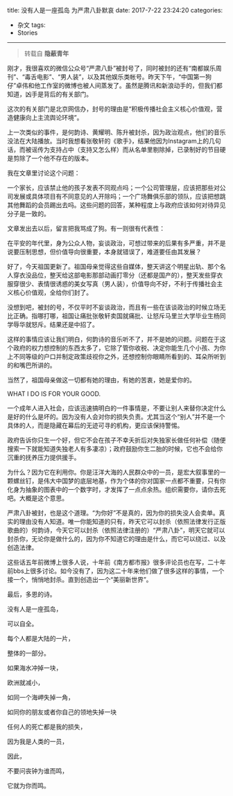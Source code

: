 title: 没有人是一座孤岛 为严肃八卦默哀
date: 2017-7-22 23:24:20
categories:
- 杂文
tags:
- Stories
---
> 转载自 **隐蔽青年**

刚才，我很喜欢的微信公众号“严肃八卦”被封号了，同时被封的还有“南都娱乐周刊”、“毒舌电影”、“男人装”，以及其他娱乐类帐号。昨天下午，“中国第一狗仔”卓伟和他工作室的微博也被人间蒸发了。虽然是腾讯和新浪动手的，但我们都知道，凶手是背后的有关部门。
<!-- more -->
这次的有关部门是北京网信办，封号的理由是“积极传播社会主义核心价值观，营造健康向上主流舆论环境”。

上一次类似的事件，是何韵诗、黄耀明、陈升被封杀，因为政治观点，他们的音乐没法在大陆播放。当时我想看张敬轩的《歌手》，结果他因为Instagram上的几句话，而被谣传为支持占中（支持又怎么样）而从名单里剔除掉，已录制好的节目硬是剪除了一个他不存在的版本。

我在文章里讨论这个问题：

一个家长，应该禁止他的孩子发表不同观点吗；一个公司管理层，应该把那些对公司发展或具体项目有不同意见的人开除吗；一个广场舞俱乐部的领队，应该把想跳其他舞蹈的会员踢出去吗。这些问题的回答，某种程度上与政府应该如何对待异见分子是一致的。

文章发出去以后，留言把我骂成了狗。有一则很有代表性：

在平安的年代里，身为公众人物，妄谈政治，可想过带来的后果有多严重，并不是说要压制思想，但价值导向很重要，本身就错误了，难道要任由其发展？

好了，今天祖国更新了。祖国母亲觉得这些自媒体，整天讲这个明星出轨、那个名人穿衣没品位，整天给这部电影那部动画打零分（还都是国产的），整天发些穿衣服穿很少、表情很诱惑的美女写真（男人装），价值导向不好，不利于传播社会主义核心价值观，全给你们封了。

没想到吧，被封的号，不仅平时不妄谈政治，而且有一些在该谈政治的时候立场无比正确。指哪打哪，祖国让痛批张敬轩卖国就痛批、让怒斥马里兰大学毕业生杨同学辱华就怒斥。结果还是中招了。

这样的事情应该让我们明白，何韵诗的音乐听不了，并不是她的问题。问题在于这个政府的权力想控制的东西太多了，它除了管你收税、决定你能生几个小孩、为你上不同等级的户口并制定政策歧视你之外，还想控制你眼睛所看到的、耳朵所听到的和嘴巴所讲的。

当然了，祖国母亲做这一切都有她的理由，有她的苦衷，她是爱你的。

WHAT I DO IS FOR YOUR GOOD.

一个成年人进入社会，应该迅速搞明白的一件事情是，不要让别人来替你决定什么是好的什么是坏的。因为没有人会对你的损失负责。尤其当这个“别人”并不是一个具体的人，而是隐藏在幕后的无迹可寻的机构，更应该保持警惕。

政府告诉你只生一个好，但它不会在孩子不幸夭折后对失独家长做任何补偿（随便搜索一下就能知道失独老人有多凄凉）；政府鼓励你生二胎的时候，它也不会给你沉重的抚养压力提供援手。

为什么？因为它在利用你。你是汪洋大海的人民群众中的一员，是宏大叙事里的一颗螺丝钉，是伟大中国梦的底层地基，作为个体的你对国家一点都不重要，只有你化身为抽象的图表中的一个数字时，才发挥了一点点余热。组织需要你，请你去死吧。大概是这个意思。

严肃八卦被封，也是这个道理。“为你好”不是真的，因为你的损失没人会卖单。真实的理由没有人知道。唯一你能知道的只有，昨天它可以封杀（依照法律发行正版歌曲的）何韵诗，今天它可以封杀（依照法律注册的）“严肃八卦”，明天它就可以封杀你，无论你是做什么的，因为你不知道它的理由是什么，而它可以绕过、以及创造法律。

这些话五年前微博上很多人说，十年前《南方都市报》很多评论员也在写，二十年前bbs上很多讨论。如今没有了，因为这二十年来他们做了很多这样的事情，一个接一个，悄悄地封杀。直到创造出一个“美丽新世界”。

最后，多恩的诗。

没有人是一座孤岛，

可以自全。

每个人都是大陆的一片，

整体的一部分。

如果海水冲掉一块，

欧洲就减小，

如同一个海岬失掉一角，

如同你的朋友或者你自己的领地失掉一块

任何人的死亡都是我的损失，

因为我是人类的一员，

因此， 

不要问丧钟为谁而鸣，

它就为你而鸣。
